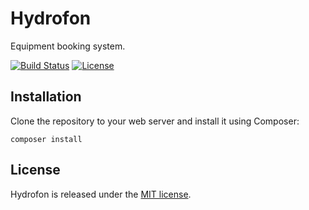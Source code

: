 # Hydrofon

Equipment booking system.

[![Build Status](https://travis-ci.org/mikaeljorhult/hydrofon.svg)](https://travis-ci.org/mikaeljorhult/hydrofon)
[![License](https://img.shields.io/badge/license-MIT-428f7e.svg)](http://mikaeljorhult.mit-license.org)

## Installation
Clone the repository to your web server and install it using Composer:
```
composer install
```

## License
Hydrofon is released under the [MIT license](http://mikaeljorhult.mit-license.org).